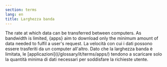 ```yaml
---
section: terms
lang: en
title: Larghezza banda 
---
```

The rate at which data can be transferred between computers. As bandwidth is limited, {apps} aim to download only the minimum amount of data needed to fulfil a user's request.
La velocità con cui i dati possono essere trasferiti da un computer all'altro. Dato che la larghezza banda è limitata, le [applicazioni]((/glossary/it/terms/apps/) tendono a scaricare solo la quantità minima di dati necessari per soddisfare la richieste utente.
